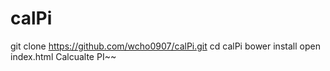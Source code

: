 # calPi

git clone https://github.com/wcho0907/calPi.git
cd calPi
bower install
open index.html
Calcualte
PI~~
